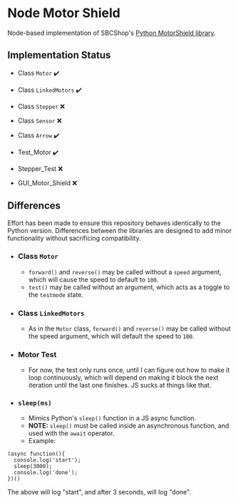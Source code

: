 # Node Motor Shield

Node-based implementation of SBCShop's [Python MotorShield library](https://github.com/sbcshop/MotorShield).

## Implementation Status

  - Class `Motor` :heavy_check_mark:
  - Class `LinkedMotors` :heavy_check_mark:
  - Class `Stepper` :x:
  - Class `Sensor` :x:
  - Class `Arrow` :heavy_check_mark:

  - Test_Motor :heavy_check_mark:
  - Stepper_Test :x:

  - GUI_Motor_Shield :x:

## Differences

Effort has been made to ensure this repository behaves identically to the Python version. 
Differences between the libraries are designed to add minor functionality without sacrificing compatibility.

  - ### Class `Motor`
    - `forward()` and `reverse()` may be called without a `speed` argument, which will cause the speed to default to `100`.
    - `test()` may be called without an argument, which acts as a toggle to the `testmode` state.
  - ### Class `LinkedMotors`
    - As in the `Motor` class, `forward()` and `reverse()` may be called without the speed argument, which will default the speed to `100`.
  - ### Motor Test
    - For now, the test only runs once, until I can figure out how to make it loop continuously, which will depend on making it block the next iteration until the last one finishes. JS sucks at things like that.
  - ### `sleep(ms)`
    - Mimics Python's `sleep()` function in a JS async function.
    - **NOTE:** `sleep()` must be called inside an asynchronous function, and used with the `await` operator.
    - Example:
```
(async function(){
  console.log('start');
  sleep(3000);
  console.log('done');
})()
```

The above will log "start", and after 3 seconds, will log "done".